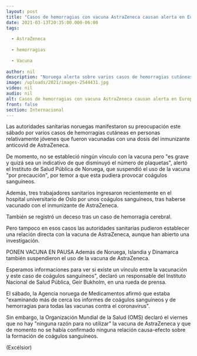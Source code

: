 ```yaml
---
layout: post
title: "Casos de hemorragias con vacuna AstraZeneca causan alerta en Europa"
date: 2021-03-13T20:35:00.000-06:00
tags:
  
  - AstraZeneca
  
  - hemorragias
  
  - Vacuna
  
author: nil
description: "Noruega alerta sobre varios casos de hemorragias cutáneas en personas relativamente jóvenes que recibieron vacunas de AstraZeneca, cuyo uso ha sido suspendido en varios países de Europa"
image: /uploads/2021/images-2544431.jpg
video: nil
audio: nil
alt: Casos de hemorragias con vacuna AstraZeneca causan alerta en Europa
front: false
section: Internacional
---
```


Las autoridades sanitarias noruegas manifestaron su preocupación este sábado por varios casos de hemorragias cutáneas en personas relativamente jóvenes que fueron vacunadas con una dosis del inmunizante anticovid de AstraZeneca.

De momento, no se estableció ningún vínculo con la vacuna pero "es grave y quizá sea un indicativo de que disminuyó el número de plaquetas", alertó el Instituto de Salud Pública de Noruega, que suspendió el uso de la vacuna "por precaución", por temor a que esta pudiera provocar coágulos sanguíneos.

Además, tres trabajadores sanitarios ingresaron recientemente en el hospital universitario de Oslo por unos coágulos sanguíneos, tras haberse vacunado con el inmunizante de AstraZeneca.

También se registró un deceso tras un caso de hemorragia cerebral.

Pero tampoco en esos casos las autoridades sanitarias pudieron establecer una relación directa con la vacuna de AstraZeneca, aunque han abierto una investigación.

PONEN VACUNA EN PAUSA
Además de Noruega, Islandia y Dinamarca también suspendieron el uso de la vacuna de AstraZeneca.

Esperamos informaciones para ver si existe un vínculo entre la vacunación y este caso de coágulos sanguíneos", declaró un responsable del Instituto Nacional de Salud Pública, Geir Bukholm, en una rueda de prensa.

El sábado, la Agencia noruega de Medicamentos afirmó que estaba "examinando más de cerca los informes de coágulos sanguíneos y de hemorragias para todas las vacunas contra el coronavirus".

Sin embargo, la Organización Mundial de la Salud (OMS) declaró el viernes que no hay "ninguna razón para no utilizar" la vacuna de AstraZeneca y que de momento no se había confirmado ninguna relación causa-efecto sobre la formación de coágulos sanguíneos.

(Excélsior)